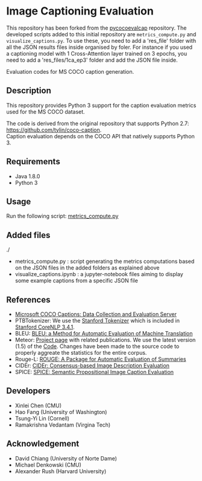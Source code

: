 Image Captioning Evaluation
==========================

This repository has been forked from the [pycocoevalcap](https://github.com/salaniz/pycocoevalcap) repository. The developed scripts added to this initial repository are `metrics_compute.py` and `visualize_captions.py`. To use these, you need to add a 'res_file' folder with all the JSON results files inside organised by foler. 
For instance if you used a captioning model with 1 Cross-Attention layer trained on 3 epochs, you need to add a 'res_files/1ca_ep3' folder and add the JSON file inside.


Evaluation codes for MS COCO caption generation.

## Description ##
This repository provides Python 3 support for the caption evaluation metrics used for the MS COCO dataset.

The code is derived from the original repository that supports Python 2.7: https://github.com/tylin/coco-caption.  
Caption evaluation depends on the COCO API that natively supports Python 3.

## Requirements ##
- Java 1.8.0
- Python 3


## Usage ##
Run the following script: [metrics_compute.py](./metrics_compute.py)

## Added files ##
./
- metrics_compute.py : script generating the metrics computations based on the JSON files in the added folders as explained above
- visualize_captions.ipynb : a jupyter-notebook files aiming to display some example captions from a specific JSON file 


## References ##

- [Microsoft COCO Captions: Data Collection and Evaluation Server](http://arxiv.org/abs/1504.00325)
- PTBTokenizer: We use the [Stanford Tokenizer](http://nlp.stanford.edu/software/tokenizer.shtml) which is included in [Stanford CoreNLP 3.4.1](http://nlp.stanford.edu/software/corenlp.shtml).
- BLEU: [BLEU: a Method for Automatic Evaluation of Machine Translation](http://www.aclweb.org/anthology/P02-1040.pdf)
- Meteor: [Project page](http://www.cs.cmu.edu/~alavie/METEOR/) with related publications. We use the latest version (1.5) of the [Code](https://github.com/mjdenkowski/meteor). Changes have been made to the source code to properly aggreate the statistics for the entire corpus.
- Rouge-L: [ROUGE: A Package for Automatic Evaluation of Summaries](http://anthology.aclweb.org/W/W04/W04-1013.pdf)
- CIDEr: [CIDEr: Consensus-based Image Description Evaluation](http://arxiv.org/pdf/1411.5726.pdf)
- SPICE: [SPICE: Semantic Propositional Image Caption Evaluation](https://arxiv.org/abs/1607.08822)

## Developers ##
- Xinlei Chen (CMU)
- Hao Fang (University of Washington)
- Tsung-Yi Lin (Cornell)
- Ramakrishna Vedantam (Virgina Tech)

## Acknowledgement ##
- David Chiang (University of Norte Dame)
- Michael Denkowski (CMU)
- Alexander Rush (Harvard University)
